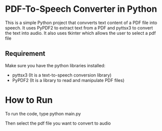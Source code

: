 # PDF-To-Speech Converter in Python
This is a simple Python project that convverts text content of a PDF file into speech.
It uses PyPDF2 to extract text from a PDF and pyttsx3 to convert the text into audio.
It also uses tkinter which allows the user to select a pdf file

## Requirement
Make sure you have the python libraries installed:
- pyttsx3  (It is a text-to-speech conversion library)
- PyPDF2   (It is a library to read and manipulate PDF files)

# How to Run
To run the code, type
python main.py 

Then select the pdf file you want to convert to audio

